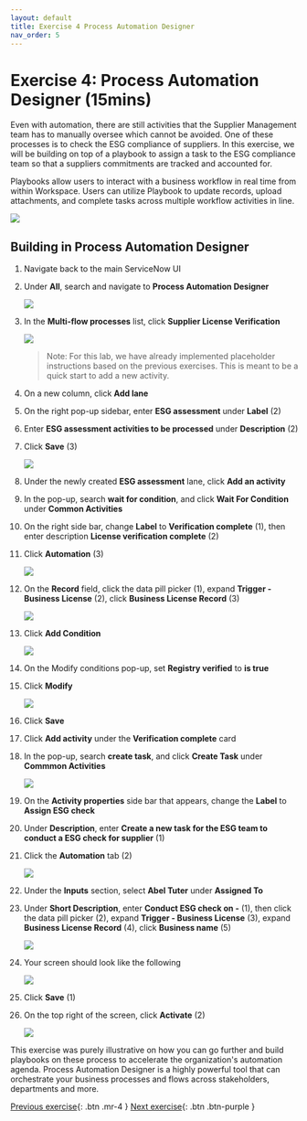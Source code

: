 ```yaml
---
layout: default
title: Exercise 4 Process Automation Designer
nav_order: 5
---
```


# Exercise 4: Process Automation Designer (15mins)

Even with automation, there are still activities that the Supplier Management team has to manually oversee which cannot be avoided. One of these processes is to check the ESG compliance of suppliers. In this exercise, we will be building on top of a playbook to assign a task to the ESG compliance team so that a suppliers commitments are tracked and accounted for.

Playbooks allow users to interact with a business workflow in real time from within Workspace. Users can utilize Playbook to update records, upload attachments, and complete tasks across multiple workflow activities in line.

![](images/pbpreview.png)

## Building in Process Automation Designer

1. Navigate back to the main ServiceNow UI

1. Under **All**, search and navigate to **Process Automation Designer**

    ![](images/padnav.png)

1. In the **Multi-flow processes** list, click **Supplier License Verification**

    ![](images/openpad.png)

    > Note: For this lab, we have already implemented placeholder instructions based on the previous exercises. This is meant to be a quick start to add a new activity.

1. On a new column, click **Add lane**

1. On the right pop-up sidebar, enter **ESG assessment** under **Label** (2)

1. Enter **ESG assessment activities to be processed** under **Description** (2)

1. Click **Save** (3)

    ![](images/padsteps.png)

1. Under the newly created **ESG assessment** lane, click **Add an activity**

1. In the pop-up, search **wait for condition**, and click **Wait For Condition** under **Common Activities**

1. On the right side bar, change **Label** to **Verification complete** (1), then enter description **License verification complete** (2)

1. Click **Automation** (3)

    ![](images/verificationdone.png)

1. On the **Record** field, click the data pill picker (1), expand **Trigger - Business License** (2), click **Business License Record** (3)

    ![](images/3cond.png)

1. Click **Add Condition**

    ![](images/addcond.png)

1. On the Modify conditions pop-up, set **Registry verified** to **is true**

1. Click **Modify**

    ![](images/regvertreue.png)

1. Click **Save**

1. Click **Add activity** under the **Verification complete** card

1. In the pop-up, search **create task**, and click **Create Task** under **Commmon Activities**

    ![](images/createtask.png)

1. On the **Activity properties** side bar that appears, change the **Label** to **Assign ESG check**

1. Under **Description**, enter **Create a new task for the ESG team to conduct a ESG check for supplier** (1)

1. Click the **Automation** tab (2)

    ![](images/fillactivity.png)

1. Under the **Inputs** section, select **Abel Tuter** under **Assigned To**

1. Under **Short Description**, enter **Conduct ESG check on -** (1), then click the data pill picker (2), expand **Trigger - Business License** (3), expand **Business License Record** (4), click **Business name** (5)

    ![](images/dotwalk.png)

1. Your screen should look like the following

    ![](images/completeactivity.png)

1. Click **Save** (1)

1. On the top right of the screen, click **Activate** (2)

    ![](images/activatepad.png)

This exercise was purely illustrative on how you can go further and build playbooks on these process to accelerate the organization's automation agenda. Process Automation Designer is a highly powerful tool that can orchestrate your business processes and flows across stakeholders, departments and more.

[Previous exercise](https://shaoservicenow.github.io/hyperautomation/Exercise%203.html){: .btn .mr-4 }
[Next exercise](https://shaoservicenow.github.io/hyperautomation/Exercise%205.html){: .btn .btn-purple }